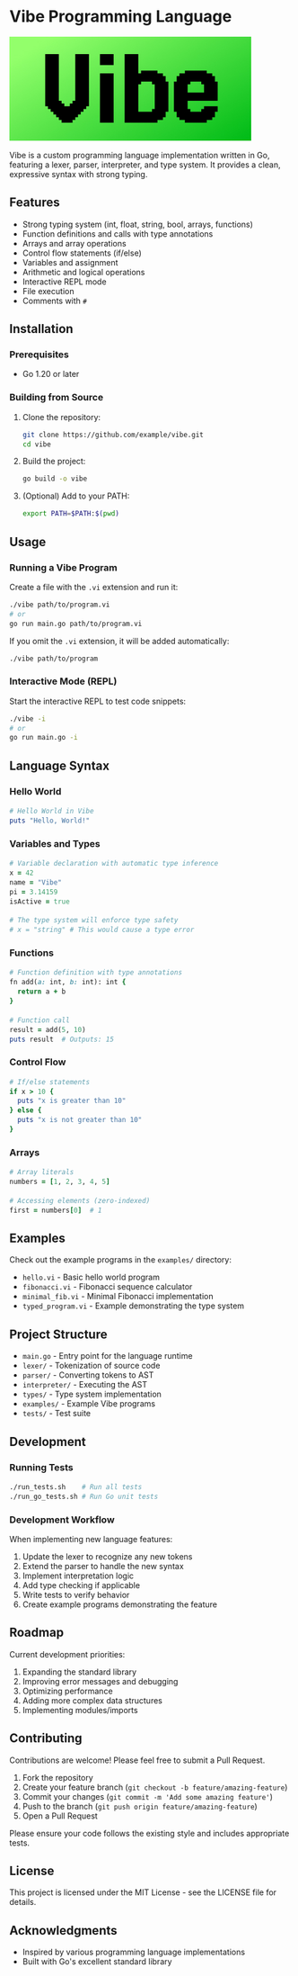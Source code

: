 # Vibe Programming Language

![Vibe Programming Language Logo](vibe.jpg)

Vibe is a custom programming language implementation written in Go, featuring a lexer, parser, interpreter, and type system. It provides a clean, expressive syntax with strong typing.

## Features

- Strong typing system (int, float, string, bool, arrays, functions)
- Function definitions and calls with type annotations
- Arrays and array operations
- Control flow statements (if/else)
- Variables and assignment
- Arithmetic and logical operations
- Interactive REPL mode
- File execution
- Comments with `#`

## Installation

### Prerequisites

- Go 1.20 or later

### Building from Source

1. Clone the repository:
   ```bash
   git clone https://github.com/example/vibe.git
   cd vibe
   ```

2. Build the project:
   ```bash
   go build -o vibe
   ```

3. (Optional) Add to your PATH:
   ```bash
   export PATH=$PATH:$(pwd)
   ```

## Usage

### Running a Vibe Program

Create a file with the `.vi` extension and run it:

```bash
./vibe path/to/program.vi
# or
go run main.go path/to/program.vi
```

If you omit the `.vi` extension, it will be added automatically:

```bash
./vibe path/to/program
```

### Interactive Mode (REPL)

Start the interactive REPL to test code snippets:

```bash
./vibe -i
# or
go run main.go -i
```

## Language Syntax

### Hello World

```ruby
# Hello World in Vibe
puts "Hello, World!"
```

### Variables and Types

```ruby
# Variable declaration with automatic type inference
x = 42
name = "Vibe"
pi = 3.14159
isActive = true

# The type system will enforce type safety
# x = "string" # This would cause a type error
```

### Functions

```ruby
# Function definition with type annotations
fn add(a: int, b: int): int {
  return a + b
}

# Function call
result = add(5, 10)
puts result  # Outputs: 15
```

### Control Flow

```ruby
# If/else statements
if x > 10 {
  puts "x is greater than 10"
} else {
  puts "x is not greater than 10"
}
```

### Arrays

```ruby
# Array literals
numbers = [1, 2, 3, 4, 5]

# Accessing elements (zero-indexed)
first = numbers[0]  # 1
```

## Examples

Check out the example programs in the `examples/` directory:

- `hello.vi` - Basic hello world program
- `fibonacci.vi` - Fibonacci sequence calculator
- `minimal_fib.vi` - Minimal Fibonacci implementation
- `typed_program.vi` - Example demonstrating the type system

## Project Structure

- `main.go` - Entry point for the language runtime
- `lexer/` - Tokenization of source code
- `parser/` - Converting tokens to AST
- `interpreter/` - Executing the AST
- `types/` - Type system implementation
- `examples/` - Example Vibe programs
- `tests/` - Test suite

## Development

### Running Tests

```bash
./run_tests.sh    # Run all tests
./run_go_tests.sh # Run Go unit tests
```

### Development Workflow

When implementing new language features:

1. Update the lexer to recognize any new tokens
2. Extend the parser to handle the new syntax
3. Implement interpretation logic
4. Add type checking if applicable
5. Write tests to verify behavior
6. Create example programs demonstrating the feature

## Roadmap

Current development priorities:

1. Expanding the standard library
2. Improving error messages and debugging
3. Optimizing performance
4. Adding more complex data structures
5. Implementing modules/imports

## Contributing

Contributions are welcome! Please feel free to submit a Pull Request.

1. Fork the repository
2. Create your feature branch (`git checkout -b feature/amazing-feature`)
3. Commit your changes (`git commit -m 'Add some amazing feature'`)
4. Push to the branch (`git push origin feature/amazing-feature`)
5. Open a Pull Request

Please ensure your code follows the existing style and includes appropriate tests.

## License

This project is licensed under the MIT License - see the LICENSE file for details.

## Acknowledgments

- Inspired by various programming language implementations
- Built with Go's excellent standard library
